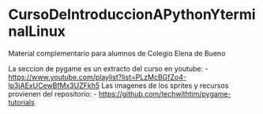 # CursoDeIntroduccionAPythonYterminalLinux
Material complementario para alumnos de Colegio Elena de Bueno

La seccion de pygame es un extracto del curso en youtube:
    - https://www.youtube.com/playlist?list=PLzMcBGfZo4-lp3jAExUCewBfMx3UZFkh5
Las imagenes de los sprites y recursos provienen del repositorio:
    - https://github.com/techwithtim/pygame-tutorials